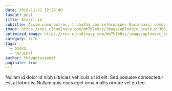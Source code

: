 ```yaml
---
date: 2018-11-22 12:26:40
layout: post
title: Brasil io
subtitle: Assim como outros, trabalha com informações Nacionais, como: Boletins coletados, Casos confirmados e Óbitos confirmados Além de um mapa interativo, onde pode-se ver dados referentes a municípios brasileiros.  
image: https://res.cloudinary.com/dm7h7e8xj/image/upload/c_scale,w_380/v1559822138/theme9_v273a9.jpg
optimized_image: https://res.cloudinary.com/dm7h7e8xj/image/upload/c_scale,w_380/v1559822138/theme9_v273a9.jpg
category: life
tags:
  - books
  - nacuinal
author: thiagorossener
paginate: true
---
```

<!--page-->

Nullam id dolor id nibh ultricies vehicula ut id elit. Sed posuere consectetur est at lobortis. Nullam quis risus eget urna mollis ornare vel eu leo.










